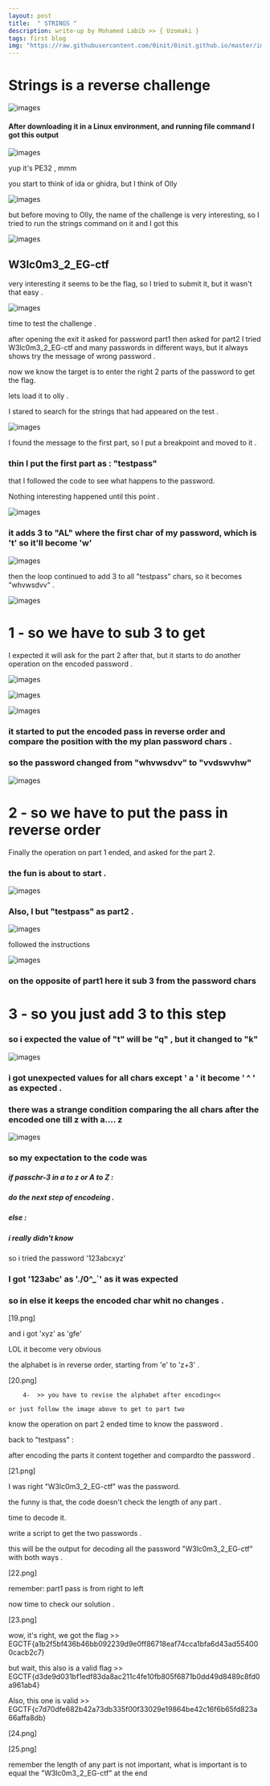 ```yaml
---
layout: post
title:  " STRINGS "
description: write-up by Mohamed Labib >> { Uzomaki }
tags: first blog
img: "https://raw.githubusercontent.com/0init/0init.github.io/master/images/egycert.png"
---
```


# Strings is a reverse challenge 

![images](https://raw.githubusercontent.com/0init/0init.github.io/master/images/strings/1.png)

#### After downloading it in a Linux environment, and running file command I got this output

![images](https://raw.githubusercontent.com/0init/0init.github.io/master/images/strings/2.png)

yup it's PE32 , mmm

you start to think of ida or ghidra, but I think of Olly

![images](https://raw.githubusercontent.com/0init/0init.github.io/master/images/strings/3.jpg)

but before moving to Olly, the name of the challenge is very interesting, so I tried to run the strings command on it and I got this

![images](https://raw.githubusercontent.com/0init/0init.github.io/master/images/strings/4.png)

## W3lc0m3_2_EG-ctf

very interesting it seems to be the flag, so I tried to submit it, but it wasn't that easy . 

![images](https://raw.githubusercontent.com/0init/0init.github.io/master/images/strings/5.PNG)

time to test the challenge . 

after opening the exit it asked for password part1 then asked for part2 I tried W3lc0m3_2_EG-ctf and many passwords in different ways, but it always shows try the message of wrong password . 

now we know the target is to enter the right 2 parts of the password to get the flag.

lets load it to olly . 


I stared to search for the strings that had appeared on the test . 

![images](https://raw.githubusercontent.com/0init/0init.github.io/master/images/strings/6.PNG)

I found the message to the first part, so I put a breakpoint and moved to it .

### thin I put the first part as : "testpass" 

that I followed the code to see what happens to the password.

Nothing interesting happened until this point .

![images](https://raw.githubusercontent.com/0init/0init.github.io/master/images/strings/7.PNG)

### it adds 3 to "AL" where the first char of my password, which is 't' so it'll become 'w' 


![images](https://raw.githubusercontent.com/0init/0init.github.io/master/images/strings/8.PNG)

then the loop continued to add 3 to all "testpass" chars, so it becomes "whvwsdvv" . 

![images](https://raw.githubusercontent.com/0init/0init.github.io/master/images/strings/9.PNG)

#		1 -	so we have to sub 3 to get 		


I expected it will ask for the part 2 after that, but it starts to do another operation on the encoded password  . 

![images](https://raw.githubusercontent.com/0init/0init.github.io/master/images/strings/10.PNG)

![images](https://raw.githubusercontent.com/0init/0init.github.io/master/images/strings/11.PNG)

![images](https://raw.githubusercontent.com/0init/0init.github.io/master/images/strings/12.PNG)


### it started to put the encoded pass in reverse order and compare the position with the my plan password chars  . 

### so the password changed from "whvwsdvv" to "vvdswvhw" 

![images](https://raw.githubusercontent.com/0init/0init.github.io/master/images/strings/13.PNG)

#		2 -	 so we have to put the pass in reverse order  
	

Finally the operation on part 1 ended, and asked for the part 2. 

### the fun is about to start . 

![images](https://raw.githubusercontent.com/0init/0init.github.io/master/images/strings/14.PNG)


### Also, I but "testpass" as part2 . 

![images](https://raw.githubusercontent.com/0init/0init.github.io/master/images/strings/15.PNG)

followed the instructions  

![images](https://raw.githubusercontent.com/0init/0init.github.io/master/images/strings/16.PNG)

### on the opposite of part1 here it sub 3 from the password chars 

#		3 - 	 so you just add 3 to this step 


### so i expected the value of "t" will be "q" , but it changed to "k"

![images](https://raw.githubusercontent.com/0init/0init.github.io/master/images/strings/17.PNG)

### i got unexpected values for all chars except ' a ' it become ' ^ ' as expected . 

### there was a strange condition comparing the all chars after the encoded one till z with a.... z

![images](https://raw.githubusercontent.com/0init/0init.github.io/master/images/strings/18.PNG)

### so my expectation to the code was 

#####	if passchr-3 in a to z or A to Z :
#####		do the next step of encodeing . 

#####	else : 
#####		i really didn't know 

so i tried the password '123abcxyz'  

### I got '123abc' as './0^_`' as it was expected 

###	so in else it keeps the encoded char whit no changes . 


[19.png]


and i got 'xyz' as 'gfe' 

LOL it become very obvious 

the alphabet is in reverse order, starting from 'e' to 'z+3' .

[20.png]

 		4- 	>> you have to revise the alphabet after encoding<< 

	or just follow the image above to get to part two


know the operation on part 2 ended time to know the password . 

back to "testpass" : 

after encoding the parts it content together and compardto the password  . 

[21.png]

I was right "W3lc0m3_2_EG-ctf" was the password. 

the funny is that, the code doesn't check the length of any part . 

time to decode it. 

write a script to get the two passwords .

this will be the output for decoding all the password "W3lc0m3_2_EG-ctf" with both ways .

[22.png]

remember: part1 pass is from right to left 

now time to check our solution .

 
[23.png]

wow, it's right, we got the flag    >> EGCTF{a1b2f5bf436b46bb092239d9e0ff86718eaf74cca1bfa6d43ad554000cacb2c7}

but wait, this also is a valid flag >> EGCTF{d3de9d031bf1edf83da8ac211c4fe10fb805f6871b0dd49d8489c8fd0a961ab4}

Also, this one is valid             >> EGCTF{c7d70dfe682b42a73db335f00f33029e19864be42c16f6b65fd823a66affa8db}

[24.png]

[25.png]

remember the length of any part is not important, what is important is to equal the "W3lc0m3_2_EG-ctf" at the end



